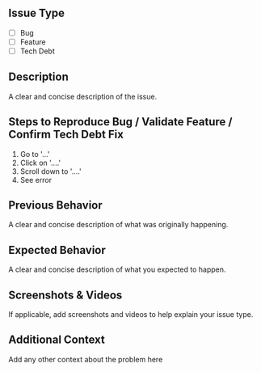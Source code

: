 ## Issue Type
- [ ] Bug
- [ ] Feature
- [ ] Tech Debt

## Description
A clear and concise description of the issue.

## Steps to Reproduce Bug / Validate Feature / Confirm Tech Debt Fix
1. Go to '...'
2. Click on '....'
3. Scroll down to '....'
4. See error

## Previous Behavior
A clear and concise description of what was originally happening.

## Expected Behavior
A clear and concise description of what you expected to happen.

## Screenshots & Videos
If applicable, add screenshots and videos to help explain your issue type.

## Additional Context
Add any other context about the problem here


